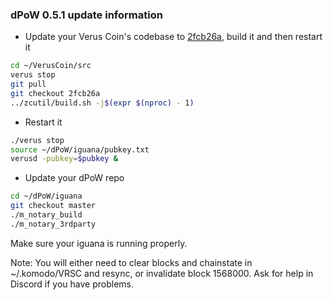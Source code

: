 ### dPoW 0.5.1 update information

- Update your Verus Coin's codebase to [2fcb26a](https://github.com/VerusCoin/VerusCoin/commit/2fcb26ab2c232b052fc147e38ddbc6d2bdcf4dad), build it and then restart it

```bash
cd ~/VerusCoin/src
verus stop
git pull
git checkout 2fcb26a
../zcutil/build.sh -j$(expr $(nproc) - 1)
```

- Restart it

```bash
./verus stop
source ~/dPoW/iguana/pubkey.txt
verusd -pubkey=$pubkey &
```

- Update your dPoW repo

```bash
cd ~/dPoW/iguana
git checkout master
./m_notary_build
./m_notary_3rdparty
```

Make sure your iguana is running properly.

Note: You will either need to clear blocks and chainstate in ~/.komodo/VRSC and resync, or invalidate block 1568000. 
Ask for help in Discord if you have problems.
